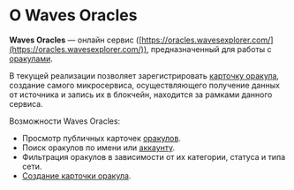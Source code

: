 # О Waves Oracles

**Waves Oracles** — онлайн сервис ([https://oracles.wavesexplorer.com/](https://oracles.wavesexplorer.com/)), предназначенный для работы с [оракулами](/blockchain/oracle.md).

В текущей реализации позволяет зарегистрировать [карточку оракула](/waves-oracles/oracle-card.md), создание самого микросервиса, осуществляющего получение данных от источника и запись их в блокчейн, находится за рамками данного сервиса.

Возможности Waves Oracles:

- Просмотр публичных карточек [оракулов](/blockchain/oracle.md).
- Поиск оракулов по имени или [аккаунту](/blockchain/account.md).
- Фильтрация оракулов в зависимости от их категории, статуса и типа сети.
- [Создание карточки оракула](/waves-oracles/create-an-oracle-card-with-waves-oracle.md).
